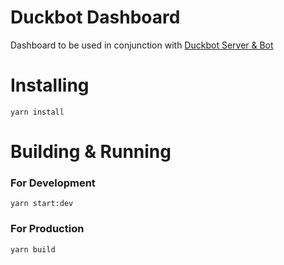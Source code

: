 # Duckbot Dashboard

Dashboard to be used in conjunction with [Duckbot Server & Bot](https://github.com/Shinudesu/DuckBot/tree/main/)

# Installing

```
yarn install
```

# Building & Running

### For Development

```
yarn start:dev
```

### For Production

```
yarn build
```
